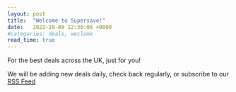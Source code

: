 ```yaml
---
layout: post
title:  "Welcome to Supersave!"
date:   2022-10-09 12:30:06 +0000
#categories: deals, weclome
read_time: true
---
```

For the best deals across the UK, just for you!

We will be adding new deals daily, check back regularly, or subscribe to our [RSS Feed](/feed.xml)

